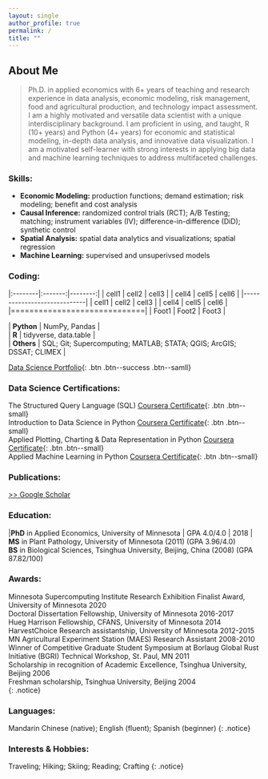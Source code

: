 ```yaml
---
layout: single
author_profile: true
permalink: /
title: ""
---
```

## About Me
> Ph.D. in applied economics with 6+ years of teaching and research experience in data analysis, economic modeling, risk management, food and agricultural production, and technology impact assessment. I am a highly motivated and versatile data scientist with a unique interdisciplinary background. I am proficient in using, and taught, R (10+ years) and Python (4+ years) for economic and statistical modeling, in-depth data analysis, and innovative data visualization. I am a motivated self-learner with strong interests in applying big data and machine learning techniques to address multifaceted challenges.

### Skills:
* **Economic Modeling:** production functions; demand estimation; risk modeling; benefit and cost analysis  
* **Causal Inference:** randomized control trials (RCT); A/B Testing; matching; instrument variables (IV); difference-in-difference (DiD); synthetic control    
* **Spatial Analysis:** spatial data analytics and visualizations; spatial regression  
* **Machine Learning:** supervised and unsuperivsed models  

### Coding:
|:--------|:-------:|--------:|
| cell1   | cell2   | cell3   |
| cell4   | cell5   | cell6   |
|-----------------------------|
| cell1   | cell2   | cell3   |
| cell4   | cell5   | cell6   |
|=============================|
| Foot1   | Foot2   | Foot3   |


| **Python**    | NumPy, Pandas         |  
| **R**         | tidyverse, data.table |  
| **Others**    | SQL; Git; Supercomputing; MATLAB; STATA; QGIS; ArcGIS; DSSAT; CLIMEX  |

[Data Science Portfolio](/portfolio/){: .btn .btn--success .btn--samll}

### Data Science Certifications:
The Structured Query Language (SQL) [Coursera Certificate](https://coursera.org/share/1d078f4e6c393c51c3cf54a2ba646565){: .btn .btn--small}  
Introduction to Data Science in Python [Coursera Certificate](https://coursera.org/share/48e23cb51c877f67919c0f8da380ed97){: .btn .btn--small}  
Applied Plotting, Charting & Data Representation in Python [Coursera Certificate](https://coursera.org/share/3458510d7cc892eb6a328ab992c9c4d1){: .btn .btn--small}  
Applied Machine Learning in Python [Coursera Certificate](https://coursera.org/share/8b68e31f7a35a9ca4dc2e29b205a0841){: .btn .btn--small}  


### Publications:  
[>> Google Scholar](https://scholar.google.com/citations?user=xbBwIeoAAAAJ&hl=en&oi=ao)

### Education:  
|**PhD** in Applied Economics, University of Minnesota | GPA 4.0/4.0 | 2018 |  
**MS** in Plant Pathology, University of Minnesota (2011) (GPA 3.96/4.0)  
**BS** in Biological Sciences, Tsinghua University, Beijing, China (2008) (GPA 87.82/100)  

### Awards:
Minnesota Supercomputing Institute Research Exhibition Finalist Award, University of Minnesota 2020  
Doctoral Dissertation Fellowship, University of Minnesota 2016-2017  
Hueg Harrison Fellowship, CFANS, University of Minnesota 2014  
HarvestChoice Research assistantship, University of Minnesota 2012-2015  
MN Agricultural Experiment Station (MAES) Research Assistant 2008-2010  
Winner of Competitive Graduate Student Symposium at Borlaug Global Rust Initiative (BGRI) Technical Workshop, St. Paul, MN 2011  
Scholarship in recognition of Academic Excellence, Tsinghua University, Beijing 2006  
Freshman scholarship, Tsinghua University, Beijing 2004  
{: .notice}

### Languages:  
Mandarin Chinese (native); English (fluent); Spanish (beginner)
{: .notice}

### Interests & Hobbies:  
Traveling; Hiking; Skiing; Reading; Crafting
{: .notice}